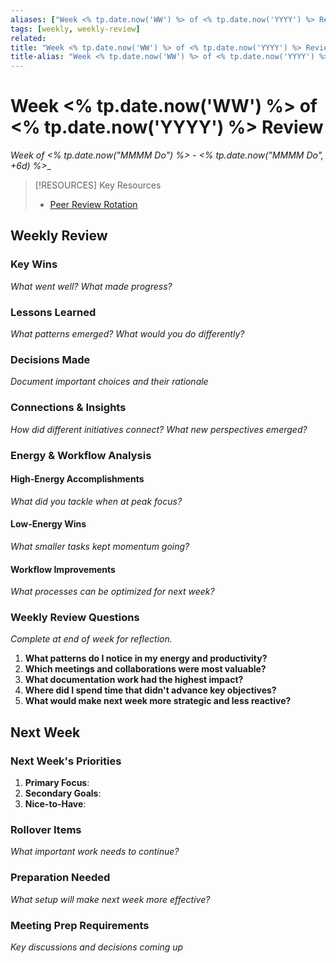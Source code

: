 ```yaml
---
aliases: ["Week <% tp.date.now('WW') %> of <% tp.date.now('YYYY') %> Review"]
tags: [weekly, weekly-review]
related:
title: "Week <% tp.date.now('WW') %> of <% tp.date.now('YYYY') %> Review"
title-alias: "Week <% tp.date.now('WW') %> of <% tp.date.now('YYYY') %> Review"
---
```


# Week <% tp.date.now('WW') %> of <% tp.date.now('YYYY') %> Review

_Week of <% tp.date.now("MMMM Do") %> - <% tp.date.now("MMMM Do", +6d) %>__

> [!RESOURCES] Key Resources
>
> - [Peer Review Rotation](https://tailscale.slack.com/docs/TPQSV7ZK4/F08N0BRSTUH)

## Weekly Review

### Key Wins

_What went well? What made progress?_

### Lessons Learned

_What patterns emerged? What would you do differently?_

### Decisions Made

_Document important choices and their rationale_

### Connections & Insights

_How did different initiatives connect? What new perspectives emerged?_

### Energy & Workflow Analysis

#### High-Energy Accomplishments

_What did you tackle when at peak focus?_

#### Low-Energy Wins

_What smaller tasks kept momentum going?_

#### Workflow Improvements

_What processes can be optimized for next week?_

### Weekly Review Questions

_Complete at end of week for reflection._

1. **What patterns do I notice in my energy and productivity?**
1. **Which meetings and collaborations were most valuable?**
1. **What documentation work had the highest impact?**
1. **Where did I spend time that didn't advance key objectives?**
1. **What would make next week more strategic and less reactive?**

## Next Week

### Next Week's Priorities

1. **Primary Focus**:
1. **Secondary Goals**:
1. **Nice-to-Have**:

### Rollover Items

_What important work needs to continue?_

### Preparation Needed

_What setup will make next week more effective?_

### Meeting Prep Requirements

_Key discussions and decisions coming up_
